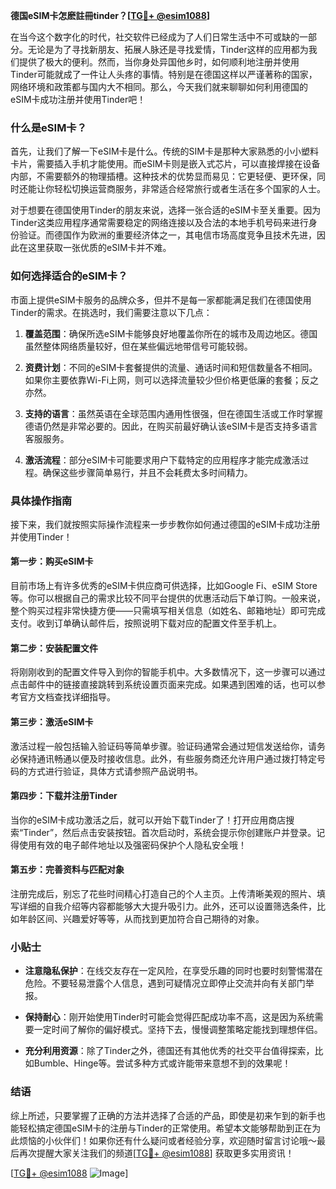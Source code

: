 **德国eSIM卡怎麽註冊tinder？[[TG💪+ @esim1088](https://t.me/s/esim1088)]**

在当今这个数字化的时代，社交软件已经成为了人们日常生活中不可或缺的一部分。无论是为了寻找新朋友、拓展人脉还是寻找爱情，Tinder这样的应用都为我们提供了极大的便利。然而，当你身处异国他乡时，如何顺利地注册并使用Tinder可能就成了一件让人头疼的事情。特别是在德国这样以严谨著称的国家，网络环境和政策都与国内大不相同。那么，今天我们就来聊聊如何利用德国的eSIM卡成功注册并使用Tinder吧！

### 什么是eSIM卡？

首先，让我们了解一下eSIM卡是什么。传统的SIM卡是那种大家熟悉的小小塑料卡片，需要插入手机才能使用。而eSIM卡则是嵌入式芯片，可以直接焊接在设备内部，不需要额外的物理插槽。这种技术的优势显而易见：它更轻便、更环保，同时还能让你轻松切换运营商服务，非常适合经常旅行或者生活在多个国家的人士。

对于想要在德国使用Tinder的朋友来说，选择一张合适的eSIM卡至关重要。因为Tinder这类应用程序通常需要稳定的网络连接以及合法的本地手机号码来进行身份验证。而德国作为欧洲的重要经济体之一，其电信市场高度竞争且技术先进，因此在这里获取一张优质的eSIM卡并不难。

### 如何选择适合的eSIM卡？

市面上提供eSIM卡服务的品牌众多，但并不是每一家都能满足我们在德国使用Tinder的需求。在挑选时，我们需要注意以下几点：

1. **覆盖范围**：确保所选eSIM卡能够良好地覆盖你所在的城市及周边地区。德国虽然整体网络质量较好，但在某些偏远地带信号可能较弱。
   
2. **资费计划**：不同的eSIM卡套餐提供的流量、通话时间和短信数量各不相同。如果你主要依靠Wi-Fi上网，则可以选择流量较少但价格更低廉的套餐；反之亦然。

3. **支持的语言**：虽然英语在全球范围内通用性很强，但在德国生活或工作时掌握德语仍然是非常必要的。因此，在购买前最好确认该eSIM卡是否支持多语言客服服务。

4. **激活流程**：部分eSIM卡可能要求用户下载特定的应用程序才能完成激活过程。确保这些步骤简单易行，并且不会耗费太多时间精力。

### 具体操作指南

接下来，我们就按照实际操作流程来一步步教你如何通过德国的eSIM卡成功注册并使用Tinder！

#### 第一步：购买eSIM卡

目前市场上有许多优秀的eSIM卡供应商可供选择，比如Google Fi、eSIM Store等。你可以根据自己的需求比较不同平台提供的优惠活动后下单订购。一般来说，整个购买过程非常快捷方便——只需填写相关信息（如姓名、邮箱地址）即可完成支付。收到订单确认邮件后，按照说明下载对应的配置文件至手机上。

#### 第二步：安装配置文件

将刚刚收到的配置文件导入到你的智能手机中。大多数情况下，这一步骤可以通过点击邮件中的链接直接跳转到系统设置页面来完成。如果遇到困难的话，也可以参考官方文档查找详细指导。

#### 第三步：激活eSIM卡

激活过程一般包括输入验证码等简单步骤。验证码通常会通过短信发送给你，请务必保持通讯畅通以便及时接收信息。此外，有些服务商还允许用户通过拨打特定号码的方式进行验证，具体方式请参照产品说明书。

#### 第四步：下载并注册Tinder

当你的eSIM卡成功激活之后，就可以开始下载Tinder了！打开应用商店搜索“Tinder”，然后点击安装按钮。首次启动时，系统会提示你创建账户并登录。记得使用有效的电子邮件地址以及强密码保护个人隐私安全哦！

#### 第五步：完善资料与匹配对象

注册完成后，别忘了花些时间精心打造自己的个人主页。上传清晰美观的照片、填写详细的自我介绍等内容都能够大大提升吸引力。此外，还可以设置筛选条件，比如年龄区间、兴趣爱好等等，从而找到更加符合自己期待的对象。

### 小贴士

- **注意隐私保护**：在线交友存在一定风险，在享受乐趣的同时也要时刻警惕潜在危险。不要轻易泄露个人信息，遇到可疑情况立即停止交流并向有关部门举报。
  
- **保持耐心**：刚开始使用Tinder时可能会觉得匹配成功率不高，这是因为系统需要一定时间了解你的偏好模式。坚持下去，慢慢调整策略定能找到理想伴侣。

- **充分利用资源**：除了Tinder之外，德国还有其他优秀的社交平台值得探索，比如Bumble、Hinge等。尝试多种方式或许能带来意想不到的效果呢！

### 结语

综上所述，只要掌握了正确的方法并选择了合适的产品，即使是初来乍到的新手也能轻松搞定德国eSIM卡的注册与Tinder的正常使用。希望本文能够帮助到正在为此烦恼的小伙伴们！如果你还有什么疑问或者经验分享，欢迎随时留言讨论哦～最后再次提醒大家关注我们的频道[[TG💪+ @esim1088](https://t.me/s/esim1088)] 获取更多实用资讯！

[[TG💪+ @esim1088](https://t.me/s/esim1088) ![Image](https://i.postimg.cc/4NQfJmqS/Snipaste-2025-05-13-00-14-12.png)]
